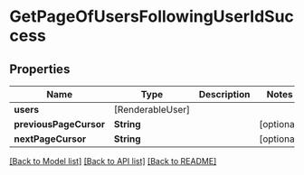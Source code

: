 # GetPageOfUsersFollowingUserIdSuccess

## Properties
Name | Type | Description | Notes
------------ | ------------- | ------------- | -------------
**users** | [RenderableUser] |  | 
**previousPageCursor** | **String** |  | [optional] 
**nextPageCursor** | **String** |  | [optional] 

[[Back to Model list]](../README.md#documentation-for-models) [[Back to API list]](../README.md#documentation-for-api-endpoints) [[Back to README]](../README.md)


